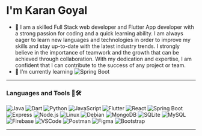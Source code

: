 <h1><a href="https://karangoyal.netlify.app/"></a> I'm Karan Goyal</h1>

- 🔭 I am a skilled Full Stack web developer and Flutter App developer with a strong passion for coding and a quick learning ability. I am always eager to learn new languages and technologies in order to improve my skills and stay up-to-date with the latest industry trends. I strongly believe in the importance of teamwork and the growth that can be achieved through collaboration. With my dedication and expertise, I am confident that I can contribute to the success of any project or team.
- 🧠 I’m currently learning ![Spring Boot](https://img.shields.io/badge/-SpringBoot-6DB33F?style=flat&logo=Spring-Boot&logoColor=white)
<hr/>

### Languages and Tools 🔡🛠️
![Java](https://img.shields.io/badge/-Java-007396?style=flat&logo=Java&logoColor=white)  ![Dart](https://img.shields.io/badge/-Dart-0175c2?style=flat&logo=Dart&logoColor=white)  ![Python](https://img.shields.io/badge/-Python%203-3776AB?style=flat&logo=Python&logoColor=white)  ![JavaScript](https://img.shields.io/badge/-JavaScript-e3cc14?style=flat&logo=JavaScript&logoColor=white)  ![Flutter](https://img.shields.io/badge/-Flutter-075b9a?style=flat&logo=Flutter&logoColor=white)  ![React](https://img.shields.io/badge/-React-61DAFB?style=flat&logo=React&logoColor=white) ![Spring Boot](https://img.shields.io/badge/-SpringBoot-6DB33F?style=flat&logo=Spring-Boot&logoColor=white)  ![Express](https://img.shields.io/badge/-Express-000000?style=flat&logo=Express&logoColor=white)  ![Node.js](https://img.shields.io/badge/-Node.js-339933?style=flat&logo=Node.js&logoColor=white)  ![Linux](https://img.shields.io/badge/-Linux-FCC624?style=flat&logo=Linux&logoColor=000000)  ![Debian](https://img.shields.io/badge/-Debian-A81D33?style=flat&logo=Debian&logoColor=white)  ![MongoDB](https://img.shields.io/badge/-MongoDB-47A248?style=flat&logo=MongoDB&logoColor=white)  ![SQLite](https://img.shields.io/badge/-SQLite-003B57?style=flat&logo=SQLite&logoColor=white)  ![MySQL](https://img.shields.io/badge/-MySQL-4479A1?style=flat&logo=MySQL&logoColor=white) ![Firebase](https://img.shields.io/badge/-Firebase-FFCA28?style=flat&logo=Firebase&logoColor=white) ![VSCode](https://img.shields.io/badge/-VSCode-007ACC?style=flat&logo=visual-studio-code&logoColor=white) ![Postman](https://img.shields.io/badge/-Postman-FF6C37?style=flat&logo=Postman&logoColor=white)  ![Figma](https://img.shields.io/badge/-Figma-F24E1E?style=flat&logo=Figma&logoColor=white)  ![Bootstrap](https://img.shields.io/badge/-Bootstrap-563D7C?style=flat&logo=Bootstrap&logoColor=white)
<hr/>
